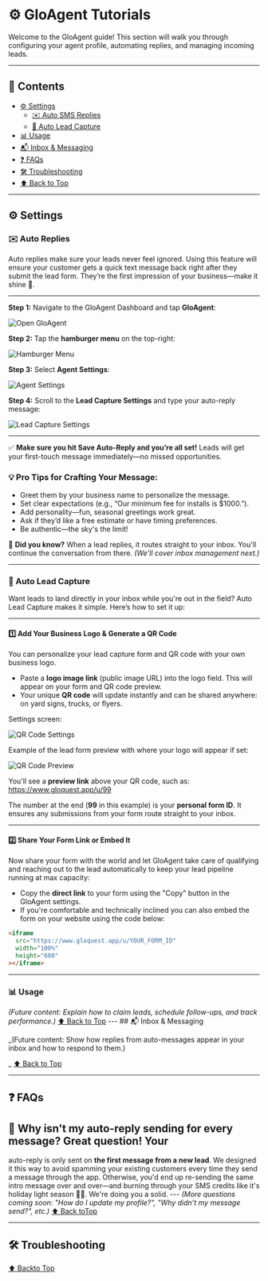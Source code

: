 # ⚙️ GloAgent Tutorials <a name="top"></a>

Welcome to the GloAgent guide! This section will walk you through configuring your agent profile, automating replies, and managing incoming leads.

---

## 📂 Contents

- [⚙️ Settings](#settings)
  - [✉️ Auto SMS Replies](#auto-replies)
  - [🤖 Auto Lead Capture](#auto-lead-capture)
- [📊 Usage](#usage)
- [📬 Inbox & Messaging](#inbox--messaging)
- [❓ FAQs](#faqs)
- [🛠 Troubleshooting](#troubleshooting)
- [⬆️ Back to Top](#top)

---

## ⚙️ Settings <a name="settings"></a>

### ✉️ Auto Replies <a name="auto-replies"></a>

Auto replies make sure your leads never feel ignored. Using this feature will ensure your customer gets a quick text message back right after they submit the lead form. They’re the first impression of your business—make it shine 🌟.

---

**Step 1:** Navigate to the GloAgent Dashboard and tap **GloAgent**:

![Open GloAgent](../../assets/images/gloagent/gloAgentMenu.png)

**Step 2:** Tap the **hamburger menu** on the top-right:

![Hamburger Menu](../../assets/images/gloagent/gloAgentHamburger.png)

**Step 3:** Select **Agent Settings**:

![Agent Settings](../../assets/images/gloagent/gloAgentSettingsLocation.png)

**Step 4:** Scroll to the **Lead Capture Settings** and type your auto-reply message:

![Lead Capture Settings](../../assets/images/gloagent/gloAgentAutoReply.png)

---

✅ **Make sure you hit Save Auto-Reply and you’re all set!** Leads will get your first-touch message immediately—no missed opportunities.

### 💡 Pro Tips for Crafting Your Message:

- Greet them by your business name to personalize the message.
- Set clear expectations (e.g., “Our minimum fee for installs is $1000.”).
- Add personality—fun, seasonal greetings work great.
- Ask if they’d like a free estimate or have timing preferences.
- Be authentic—the sky's the limit!

🔔 **Did you know?** When a lead replies, it routes straight to your inbox. You'll continue the conversation from there. _(We'll cover inbox management next.)_

---

### 🤖 Auto Lead Capture <a name="auto-lead-capture"></a>

Want leads to land directly in your inbox while you're out in the field? Auto Lead Capture makes it simple. Here’s how to set it up:

---

#### 1️⃣ Add Your Business Logo & Generate a QR Code

You can personalize your lead capture form and QR code with your own business logo.

- Paste a **logo image link** (public image URL) into the logo field. This will appear on your form and QR code preview.
- Your unique **QR code** will update instantly and can be shared anywhere: on yard signs, trucks, or flyers.

Settings screen:

![QR Code Settings](../../assets/images/gloagent/gloAgentQrLeadLogo.png)

Example of the lead form preview with where your logo will appear if set:

![QR Code Preview](../../assets/images/gloagent/gloAgentFormLogo.png)

You'll see a **preview link** above your QR code, such as:
https://www.gloquest.app/u/99

The number at the end (**99** in this example) is your **personal form ID**. It ensures any submissions from your form route straight to your inbox.

---

#### 2️⃣ Share Your Form Link or Embed It

Now share your form with the world and let GloAgent take care of qualifying and reaching out to the lead automatically to keep your lead pipeline running at max capacity:

- Copy the **direct link** to your form using the "Copy" button in the GloAgent settings.
- If you're comfortable and technically inclined you can also embed the form on your website using the code below:

```html
<iframe
  src="https://www.gloquest.app/u/YOUR_FORM_ID"
  width="100%"
  height="600"
></iframe>
```

---

### 📊 Usage <a name="usage"></a>

_(Future content: Explain how to claim leads, schedule follow-ups, and track
performance.)_ [⬆️ Back to Top](#top) --- ## 📬 Inbox & Messaging
<a name="inbox--messaging"></a>

\_(Future content: Show how replies from auto-messages appear in your inbox and
how to respond to them.)

\_ [⬆️ Back to Top](#top)

---

## ❓ FAQs

<a name="faqs"></a>

## 🤔 Why isn't my auto-reply sending for every message? Great question! Your

auto-reply is only sent on **the first message from a new lead**. We designed it
this way to avoid spamming your existing customers every time they send a
message through the app. Otherwise, you'd end up re-sending the same intro
message over and over—and burning through your SMS credits like it's holiday
light season 🎄😅. We're doing you a solid. --- _(More questions coming soon:
"How do I update my profile?", "Why didn’t my message send?", etc.)_ [⬆️ Back toTop](#top)

---

## 🛠 Troubleshooting <a name="troubleshooting"></a>

[⬆️ Backto Top](#top)
